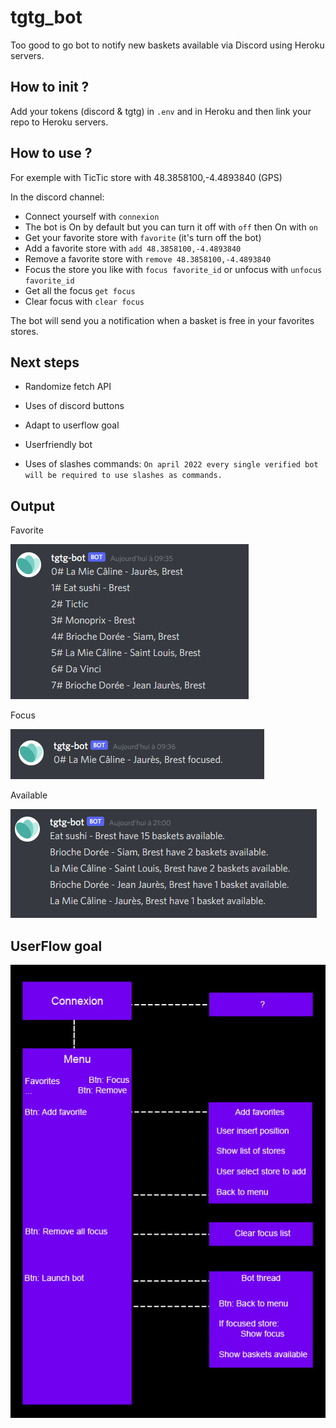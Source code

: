 # tgtg_bot

Too good to go bot to notify new baskets available via Discord using Heroku servers.

## How to init ?

Add your tokens (discord & tgtg) in `.env` and in Heroku and then link your repo to Heroku servers.

## How to use ?

For exemple with TicTic store with 48.3858100,-4.4893840 (GPS)

In the discord channel:
- Connect yourself with `connexion`
- The bot is On by default but you can turn it off with `off` then On with `on`
- Get your favorite store with `favorite` (it's turn off the bot)
- Add a favorite store with `add 48.3858100,-4.4893840`
- Remove a favorite store with `remove 48.3858100,-4.4893840`
- Focus the store you like with `focus favorite_id` or unfocus with `unfocus favorite_id`
- Get all the focus `get focus`
- Clear focus with `clear focus`

The bot will send you a notification when a basket is free in your favorites stores.

## Next steps

- Randomize fetch API
- Uses of discord buttons
- Adapt to userflow goal
- Userfriendly bot

- Uses of slashes commands: `On april 2022 every single verified bot will be required to use slashes as commands.`

## Output

Favorite

![alt text](https://github.com/ThomasCochou/TooGoodToGo_Discord_Bot/blob/main/exemple%20favorite.png?raw=true)

Focus

![alt text](https://github.com/ThomasCochou/TooGoodToGo_Discord_Bot/blob/main/exemple%20focus.png?raw=true)

Available

![alt text](https://github.com/ThomasCochou/TooGoodToGo_Discord_Bot/blob/main/exemple%20basket.png?raw=true)

## UserFlow goal

![alt text](https://github.com/ThomasCochou/TooGoodToGo_Discord_Bot/blob/main/userflow_1.jpg?raw=true)
